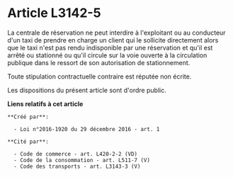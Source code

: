 # Article L3142-5

La centrale de réservation ne peut interdire à l'exploitant ou au  conducteur d'un taxi de prendre en charge un client qui le
sollicite  directement alors que le taxi n'est pas rendu indisponible par une  réservation et qu'il est arrêté ou stationné
ou qu'il circule sur la  voie ouverte à la circulation publique dans le ressort de son  autorisation de stationnement. 

Toute stipulation contractuelle contraire est réputée non écrite. 

Les dispositions du présent article sont d'ordre public.

**Liens relatifs à cet article**

	**Créé par**:

	  - Loi n°2016-1920 du 29 décembre 2016 - art. 1

	**Cité par**:

	  - Code de commerce - art. L420-2-2 (VD)
	  - Code de la consommation - art. L511-7 (V)
	  - Code des transports - art. L3143-3 (V)
